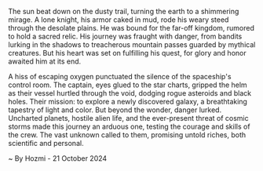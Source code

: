 
The sun beat down on the dusty trail, turning the earth to a shimmering mirage.  A lone knight, his armor caked in mud, rode his weary steed through the desolate plains.  He was bound for the far-off kingdom, rumored to hold a sacred relic.  His journey was fraught with danger, from bandits lurking in the shadows to treacherous mountain passes guarded by mythical creatures.  But his heart was set on fulfilling his quest, for glory and honor awaited him at its end.

A hiss of escaping oxygen punctuated the silence of the spaceship's control room.  The captain, eyes glued to the star charts, gripped the helm as their vessel hurtled through the void, dodging rogue asteroids and black holes.  Their mission: to explore a newly discovered galaxy, a breathtaking tapestry of light and color.  But beyond the wonder, danger lurked.  Uncharted planets, hostile alien life, and the ever-present threat of cosmic storms made this journey an arduous one, testing the courage and skills of the crew.  The vast unknown called to them, promising untold riches, both scientific and personal. 

~ By Hozmi - 21 October 2024
